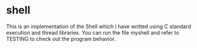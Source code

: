 # shell
This is an implementation of the Shell which I have writted using C standard execution and thread libraries. You can run the file myshell and refer to TESTING to check out the program behavior.
